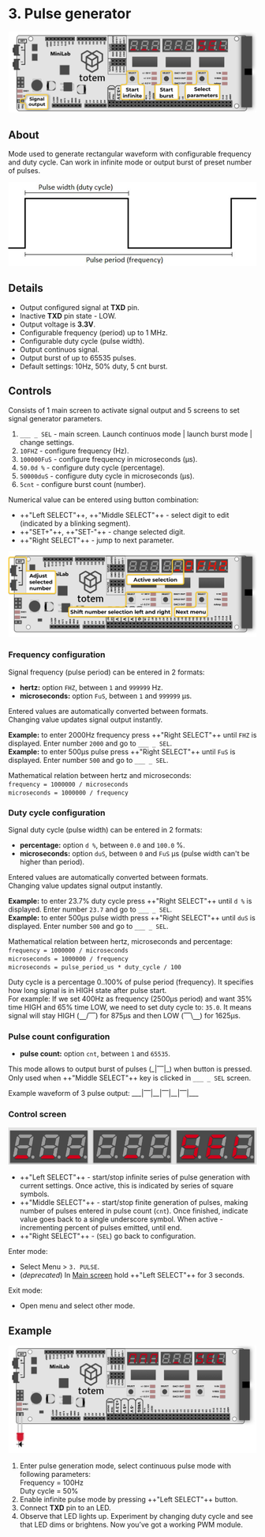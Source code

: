 # 3. Pulse generator

![Mini Lab LabBoard photo](/assets/images/mini-lab/labboard-pulse-generator-mode.png)

## About

Mode used to generate rectangular waveform with configurable frequency and duty cycle. Can work in infinite mode or output burst of preset number of pulses.

![Digital signal PWM image](/assets/images/digital-signal.jpg)

## Details

- Output configured signal at **TXD** pin.
- Inactive **TXD** pin state - LOW.
- Output voltage is **3.3V**.
- Configurable frequency (period) up to 1 MHz.
- Configurable duty cycle (pulse width).
- Output continuos signal.
- Output burst of up to 65535 pulses.
- Default settings: 10Hz, 50% duty, 5 cnt burst.

## Controls

Consists of 1 main screen to activate signal output and 5 screens to set signal generator parameters.

1. `___ _ SEL` - main screen. Launch continuos mode | launch burst mode | change settings.
1. `10FHZ` - configure frequency (Hz).
1. `100000FuS` - configure frequency in microseconds (µs).
1. `50.0d %` - configure duty cycle (percentage).
1. `50000duS` - configure duty cycle in microseconds (µs).
1. `5cnt` - configure burst count (number).

Numerical value can be entered using button combination:

- ++"Left SELECT"++, ++"Middle SELECT"++ - select digit to edit (indicated by a blinking segment).
- ++"SET\+"++, ++"SET\-"++ - change selected digit.
- ++"Right SELECT"++ - jump to next parameter.  

![Mini Lab LabBoard photo](/assets/images/mini-lab/labboard-pulse-generator-mode-entry1.png)

### Frequency configuration

Signal frequency (pulse period) can be entered in 2 formats:  

- **hertz:** option `FHZ`, between `1` and `999999` Hz.
- **microseconds:** option `FuS`, between `1` and `999999` µs.

Entered values are automatically converted between formats.  
Changing value updates signal output instantly.  

**Example:** to enter 2000Hz frequency press ++"Right SELECT"++ until `FHZ` is displayed. Enter number `2000` and go to `___ _ SEL`.  
**Example:** to enter 500µs pulse press ++"Right SELECT"++ until `FuS` is displayed. Enter number `500` and go to `___ _ SEL`.  

Mathematical relation between hertz and microseconds:  
`frequency = 1000000 / microseconds`  
`microseconds = 1000000 / frequency`  

### Duty cycle configuration

Signal duty cycle (pulse width) can be entered in 2 formats:  

- **percentage:** option `d %`, between `0.0` and `100.0` %.
- **microseconds:** option `duS`, between `0` and `FuS` µs (pulse width can't be higher than period).

Entered values are automatically converted between formats.  
Changing value updates signal output instantly.  

**Example:** to enter 23.7% duty cycle press ++"Right SELECT"++ until `d %` is displayed. Enter number `23.7` and go to `___ _ SEL`.  
**Example:** to enter 500µs pulse width press ++"Right SELECT"++ until `duS` is displayed. Enter number `500` and go to `___ _ SEL`.  

Mathematical relation between hertz, microseconds and percentage:  
`frequency = 1000000 / microseconds`  
`microseconds = 1000000 / frequency`  
`microseconds = pulse_period_us * duty_cycle / 100`  

Duty cycle is a percentage 0..100% of pulse period (frequency). It specifies how long signal is in HIGH state after pulse start.  
For example: If we set 400Hz as frequency (2500µs period) and want 35% time HIGH and 65% time LOW, we need to set duty cycle to: `35.0`. It means signal will stay HIGH (⎽/⎺) for 875µs and then LOW (⎺\⎽) for 1625µs.

### Pulse count configuration

- **pulse count:** option `cnt`, between `1` and `65535`.

This mode allows to output burst of pulses (\_|⎺|\_) when button is pressed.  
Only used when ++"Middle SELECT"++ key is clicked in `___ _ SEL` screen.

Example waveform of 3 pulse output: \_\_\_|⎺|\_\_|⎺|\_\_|⎺|\_\_\_

### Control screen

![Mini Lab LabBoard generator control screen](/assets/images/mini-lab/labboard-pulse-generator-mode-entry5.png)

- ++"Left SELECT"++ - start/stop infinite series of pulse generation with current settings. Once active, this is indicated by series of square symbols.
- ++"Middle SELECT"++ - start/stop finite generation of pulses, making number of pulses entered in pulse count (`cnt`). Once finished, indicate value goes back to a single underscore symbol. When active - incrementing percent of pulses emitted, until end.
- ++"Right SELECT"++ - (`SEL`) go back to configuration.

Enter mode:

- Select Menu > `3. PULSE`.
- (_deprecated_) In [Main screen](/labboard/main-screen/) hold ++"Left SELECT"++ for 3 seconds.

Exit mode:

- Open menu and select other mode.

## Example

![Mini Lab LabBoard generator example LED](/assets/images/mini-lab/labboard-pulse-generator-mode-example.png)

1. Enter pulse generation mode, select continuous pulse mode with following parameters:  
Frequency = 100Hz  
Duty cycle = 50%  
2. Enable infinite pulse mode by pressing ++"Left SELECT"++ button.  
3. Connect **TXD** pin to an LED.  
4. Observe that LED lights up. Experiment by changing duty cycle and see that LED dims or brightens. Now you’ve got a working PWM module.  
